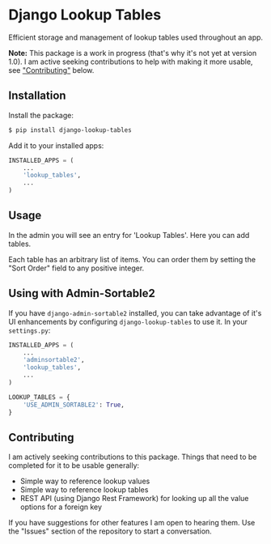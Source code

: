 # Django Lookup Tables

Efficient storage and management of lookup tables used throughout an app.

**Note:** This package is a work in progress (that's why it's not yet at version 1.0). I am active seeking contributions to help with making it more usable, see ["Contributing"](#contributing) below.


## Installation

Install the package:

```bash
$ pip install django-lookup-tables
```

Add it to your installed apps:

```python
INSTALLED_APPS = (
    ...
    'lookup_tables',
    ...
)
```


## Usage

In the admin you will see an entry for 'Lookup Tables'. Here you can add tables.

Each table has an arbitrary list of items. You can order them by setting the "Sort Order" field to any positive integer.


## Using with Admin-Sortable2

If you have `django-admin-sortable2` installed, you can take advantage of it's UI enhancements by configuring `django-lookup-tables` to use it. In your `settings.py`:

```python
INSTALLED_APPS = (
    ...
    'adminsortable2',
    'lookup_tables',
    ...
)

LOOKUP_TABLES = {
    'USE_ADMIN_SORTABLE2': True,
}
```


<a name="contributing"></a>
## Contributing

I am actively seeking contributions to this package. Things that need to be completed for it to be usable generally:

* Simple way to reference lookup values
* Simple way to reference lookup tables
* REST API (using Django Rest Framework) for looking up all the value options for a foreign key

If you have suggestions for other features I am open to hearing them. Use the "Issues" section of the repository to start a conversation.
